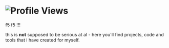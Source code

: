 # ![Profile Views](https://komarev.com/ghpvc/?username=guidoenr&color=yellowgreen&style=flat-square&message=found+the+bash+bomb?)
f5 f5 !!!

this is **not** supposed to be serious at al - here you'll find projects, code and tools that i have created for myself.

